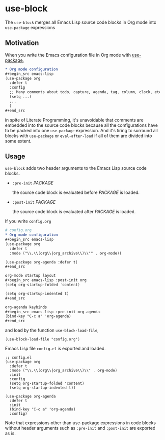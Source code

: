 # use-block

The `use-block` merges all Emacs Lisp source code blocks in Org mode
into `use-package` expressions

## Motivation

When you write the Emacs configuration file in Org mode
with [use-package](https://github.com/jwiegley/use-package),

``` org
* Org mode configuration
#+begin_src emacs-lisp
(use-package org
  :defer t
  :config
  ;; Many comments about todo, capture, agenda, tag, column, clock, etc.
  (setq ...)
  ...
  )
#+end_src
```

in spite of Literate Programming, it's unavoidable that comments are
embedded into the source code blocks because all the configurations
have to be packed into one `use-package` expression.  And it's tiring
to surround all blocks with `use-package` or `eval-after-load` if all
of them are divided into some extent.

## Usage

`use-block` adds two header arguments to the Emacs Lisp source code
blocks.

  - `:pre-init` *PACKAGE*

    the source code block is evaluated before *PACKAGE* is loaded.

  - `:post-init` *PACKAGE*

    the source code block is evaluated after *PACKAGE* is loaded.

If you write `config.org`

``` org
# config.org
* Org mode configuration
#+begin_src emacs-lisp
(use-package org
  :defer t
  :mode ("\\.\\(org\\|org_archive\\)\\'" . org-mode))

(use-package org-agenda :defer t)
#+end_src

org-mode startup layout
#+begin_src emacs-lisp :post-init org
(setq org-startup-folded 'content)

(setq org-startup-indented t)
#+end_src

org-agenda keybinds
#+begin_src emacs-lisp :pre-init org-agenda
(bind-key "C-c a" 'org-agenda)
#+end_src
```

and load by the function `use-block-load-file`,

``` emacs-lisp
(use-block-load-file "config.org")
```

Emacs Lisp file `config.el` is exported and loaded.

``` emacs-lisp
;; config.el
(use-package org
  :defer t
  :mode ("\\.\\(org\\|org_archive\\)\\' . org-mode)
  :init
  :config
  (setq org-startup-folded 'content)
  (setq org-startup-indented t))

(use-package org-agenda
  :defer t
  :init
  (bind-key "C-c a" 'org-agenda)
  :config)
```

Note that expressions other than use-package expressions in code
blocks without header arguments such as `:pre-init` and `:post-init`
are exported as is.
